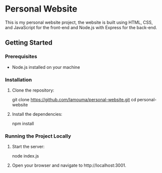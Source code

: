 # Personal Website

This is my personal website project, the website is built using HTML, CSS, and JavaScript for the front-end and Node.js with Express for the back-end.

## Getting Started

### Prerequisites

- Node.js installed on your machine

### Installation

1. Clone the repository:

   
    git clone https://github.com/Iamouma/personal-website.git
    cd personal-website
    
2. Install the dependencies:

   
    npm install
   
    
### Running the Project Locally

1. Start the server:

   
    node index.js
    
2. Open your browser and navigate to http://localhost:3001.



